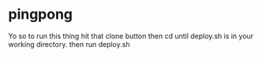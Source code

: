 # pingpong
Yo so to run this thing hit that clone button then cd until deploy.sh is in your working directory. then run deploy.sh
